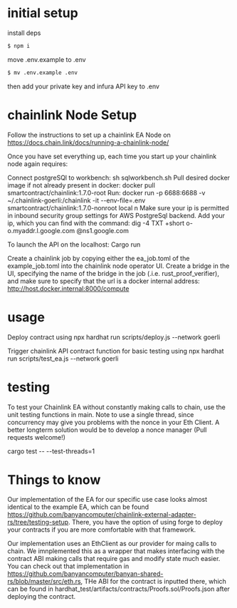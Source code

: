 # initial setup
install deps
```bash
$ npm i
```

move .env.example to .env
```bash
$ mv .env.example .env
```
then add your private key and infura API key to .env

# chainlink Node Setup

Follow the instructions to set up a chainlink EA Node on https://docs.chain.link/docs/running-a-chainlink-node/

Once you have set everything up, each time you start up your chainlink node again requires: 

Connect postgreSQl to workbench: sh sqlworkbench.sh
Pull desired docker image if not already present in docker: docker pull smartcontract/chainlink:1.7.0-root
Run: docker run -p 6688:6688 -v ~/.chainlink-goerli:/chainlink -it --env-file=.env smartcontract/chainlink:1.7.0-nonroot local n
Make sure your ip is permitted in inbound security group settings for AWS PostgreSql backend. Add your ip, which you can find with the command: dig -4 TXT +short o-o.myaddr.l.google.com @ns1.google.com 

To launch the API on the localhost: Cargo run 

Create a chainlink job by copying either the ea_job.toml of the example_job.toml into the chainlink node operator UI. Create a bridge in the UI, specifying the name of the bridge in the job (.i.e. rust_proof_verifier), and make sure to specify that the url is a docker internal address: http://host.docker.internal:8000/compute

# usage
Deploy contract using 
npx hardhat run scripts/deploy.js --network goerli

Trigger chainlink API contract function for basic testing using 
npx hardhat run scripts/test_ea.js --network goerli 

# testing

To test your Chainlink EA without constantly making calls to chain, use the unit testing functions in main. Note to use a single thread, since concurrency may give you problems with the nonce in your Eth Client. A better longterm solution would be to develop a nonce manager (Pull requests welcome!)

cargo test -- --test-threads=1

# Things to know 

Our implementation of the EA for our specific use case looks almost identical to the example EA, which can be found https://github.com/banyancomputer/chainlink-external-adapter-rs/tree/testing-setup. There, you have the option of using forge to deploy your contracts if you are more comfortable with that framework. 

Our implementation uses an EthClient as our provider for maing calls to chain. We imnplemented this as a wrapper that makes interfacing with the contract ABI making calls that require gas and modify state much easier. You can check out that implementation in https://github.com/banyancomputer/banyan-shared-rs/blob/master/src/eth.rs, THe ABI for the contract is inputted there, which can be found in hardhat_test/artifacts/contracts/Proofs.sol/Proofs.json after deploying the contract. 

